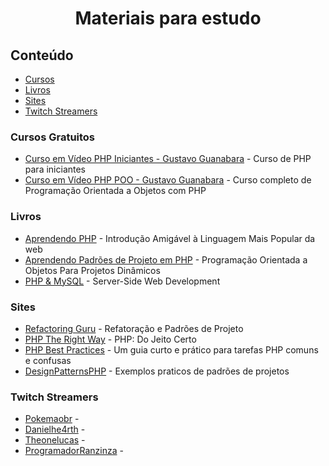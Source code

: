 <center>
 <h1>Materiais para estudo</h1>
</center>

## Conteúdo
 - [Cursos](#cursos)
 - [Livros](#livros)
 - [Sites](#sites)
 - [Twitch Streamers](#twitch-streamers)
 

### Cursos Gratuitos

* [Curso em Vídeo PHP Iniciantes - Gustavo Guanabara](https://www.youtube.com/playlist?list=PLHz_AreHm4dm4beCCCmW4xwpmLf6EHY9k) - Curso de PHP para iniciantes
* [Curso em Vídeo PHP POO - Gustavo Guanabara](https://www.youtube.com/playlist?list=PLHz_AreHm4dmGuLII3tsvryMMD7VgcT7x) - Curso completo de Programação Orientada a Objetos com PHP

### Livros

* [Aprendendo PHP](https://www.amazon.com.br/Aprendendo-PHP-Introdu%C3%A7%C3%A3o-Amig%C3%A1vel-Linguagem/dp/8575225189) - Introdução Amigável à Linguagem Mais Popular da web
* [Aprendendo Padrões de Projeto em PHP](https://www.amazon.com.br/Aprendendo-Padr%C3%B5es-Projeto-em-PHP/dp/8575223437/ref=pd_sim_sccl_1_2/137-1394248-3210203?pd_rd_w=cR1FZ&content-id=amzn1.sym.ea5b5dcc-5408-4cf2-b51b-0bc18438a2dc&pf_rd_p=ea5b5dcc-5408-4cf2-b51b-0bc18438a2dc&pf_rd_r=9EFA4ACWM5EWPXPRDCF5&pd_rd_wg=lerEY&pd_rd_r=7c79bcb9-270d-42a4-8c09-373b3ce0bba2&pd_rd_i=8575223437&psc=1) - Programação Orientada a Objetos Para Projetos Dinâmicos
* [PHP & MySQL](https://www.amazon.com.br/PHP-MySQL-Server-side-Web-Development/dp/1119149223/ref=pd_sbs_sccl_1_5/137-1394248-3210203?pd_rd_w=WD6LK&content-id=amzn1.sym.d27ac626-cb3c-4c30-830f-0fd405f2510f&pf_rd_p=d27ac626-cb3c-4c30-830f-0fd405f2510f&pf_rd_r=8T8Z40KEW6PARN34K1YZ&pd_rd_wg=qJY89&pd_rd_r=33d67a92-60ca-4f5a-8367-25fd359072f3&pd_rd_i=1119149223&psc=1) - Server-Side Web Development


### Sites

* [Refactoring Guru](https://refactoring.guru/pt-br) - Refatoração e Padrões de Projeto
* [PHP The Right Way](http://br.phptherightway.com/) - PHP: Do Jeito Certo
* [PHP Best Practices](http://br.phptherightway.com/) - Um guia curto e prático para tarefas PHP comuns e confusas
* [DesignPatternsPHP](https://designpatternsphp.readthedocs.io/en/latest/README.html) - Exemplos praticos de padrões de projetos

### Twitch Streamers

* [Pokemaobr](https://www.twitch.tv/pokemaobr?lang=pt) -
* [Danielhe4rth](https://www.twitch.tv/danielhe4rt/) - 
* [Theonelucas](https://www.twitch.tv/theonelucas) - 
* [ProgramadorRanzinza](https://www.twitch.tv/programadorranzinza) - 
